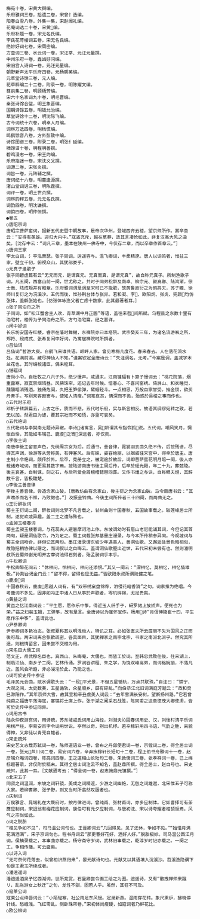 <!-- { "loadSidebar": true } -->
    梅苑十卷，宋黄大舆编。
    乐府雅词三卷，拾遗二卷，宋曾忄造编。
    阳春白雪八卷，外集一集，宋赵闻礼编。
    花庵词选二十卷，宋黄编。
    乐府补题一卷，宋无名氏编。
    李氏花萼楼词五卷，宋无名氏编。
    绝妙好词七卷，宋周密编。
    方壶词三卷、水云词一卷，宋汪莘、元汪元量撰。
    中州乐府一卷，鑫凶好问编。
    宋旧宫人诗词一卷，元汪元量编。
    朝野新声太平乐府四卷，元杨朝英编。
    元草堂诗馀三卷，元人编。
    花草粹编二十二卷，附录一卷，明陈耀文编。
    尊前集二卷，明顾梧芳编。
    宋六十名家词九十卷，明毛晋编。
    秦张诗馀合璧，明王象晋编。
    国朝诗馀五卷，明钱允治编。
    草堂诗馀十二卷，明沈际飞编。
    古今词统十六卷，明卓人月编。
    词林万选四卷，明杨慎编。
    鸣鹤馀音八卷，方外彭致中编。
    诗馀图谱三卷，附录二卷，明张纟延编。
    啸馀谱十卷，明程明善撰。
    碧鸡漫志一卷，宋王灼编。
    乐府指迷一卷，宋沈义父撰。
    词源二卷，宋张炎撰。
    词旨一卷，元陆辅之撰。
    唐词纪十六卷，明董逢源撰。
    渚山堂词话三卷，明陈霆撰。
    词评一卷，明王世贞撰。
    词林韵释五卷，元无名氏撰。
    词韵四卷，明沈谦撰。
    词韵四卷，明仲恒撰。
    ●卷五
    ○唐昭宗词
    唐昭宗菩萨蛮词，据新五代史暨中朝故事，是帝次华州，登城西齐云楼，望京师所作。其卒章云：“安得有英雄。迎归大内中。”寇盗充斥，越在草莽，故其言凄怆如此，非复汉高大风之曲矣。［沈存中云：“词凡三章，墨本在陕州一佛寺中，今仅存二章，而以卒章作首章云。”］
    ○唐词三家
    李太白词，氵亭泓萧瑟。张子同词，逍遥容与。温飞卿词，丰柔精邃。唐人以词鸣者，惟兹三家，壁立千仞，俯视众山，其犹部娄乎。
    ○元真子渔歌子
    张子同碧虚篇有云“无元而元，是谓真元。无真而真，是谓元真”，故自称元真子。所制渔歌子词，凡五阕，西塞山前一阕，世尤称之。共时子同弟松龄及南卓、柳宗元、颜真卿、陆鸿渐，徐士衡、陆成矩并有和章。乐府雅词谓是调至宋时已不能歌，故黄鲁直衍之为鹧鸪天，苏子瞻、徐师川复衍之为浣溪沙。五代而後，惟孙荆台体与张异。若和凝、李、欧阳炯、张炎、完颜均仿张体，盖繇张始也。［仿张体咏渔父者亡虑十数家，此其最著者耳。］
    ○张子同泊舟之所
    子同词，如“松江蟹舍主人欢，青草湖中月正圆”等语，盖往来苕间所赋。乌程县之东数十里有泊宅村，相传为子同泊舟之所。方勺泊宅篇，纪之甚详。
    ○闲中好词
    长乐坊安国寺红楼，睿宗在藩时舞榭，东禅院亦曰本塔院。武宗癸亥三年，为诸名流游咽之所，郑符、段成式、张希复闲中好词，乃寓居禅院时所撰者。
    ○吕仙词
    吕仙词“暂游大庾。白鹤飞来谁共语。岭畔人家。曾见寒梅几度花。春来春去。人在落花流水处。花满前溪。藏尽神仙人不知。”谨案钦定全唐诗云：“失注调名，无考。”今案是调，盖减字木兰花也，其时编校诸臣，偶未栓耳。
    ○锤辐词
    唐尚小令，自杜牧之八六子外，绝少慢声。咸通末，江南锺辐有卜算子慢词云：“桃花院落，烟重露寒，寂寞禁烟晴昼。风拂珠帘，还记去年时候。惜春心、不喜闲窗绣。倚屏山、和衣睡觉，醺醺暗消残酒。独倚危阑，久把玉笋偷弹，黛蛾轻斗。一点相思，万般自家甘受。抽金钗，欲买丹青手。写别来容颜寄与，使知人清瘦。”词笔哀怨，情深而不诡，殆感於县楼之事而作也。
    ○五代时乐府
    邓析子转辞篇云，上古之乐，质而不悲。五代时乐府，实与斯言相反。故语其绸缪宛转之致，若无以加。然君臣为谑，覆其宗社而不知悟，亦重可哀矣。
    ○五代艳词
    五代艳词与李樊南无题诗异辙。李诗诸寓言，吴龄谓其专指令狐说。五代词，嘲风笑月，惆怅自怜，其能如韦端己、鹿虔之寄深远者，亦仅矣。
    ○李後主词
    南唐李後主留意声色，先纳周宗女为后。后通书，善音律，霓裳羽衣曲久绝不传，后按残谱，尽得其声调，徐游等从旁称美，有狎客风。后有妹，姿容绝丽，以姻戚往来宫中，得幸於唐主。唐主制小令艳词，颇传於外。后卒，竟册立之，被宠逾於故后。词即菩萨蛮花明月暗一阕，後人亦载诸寿域词，而更易其数字焉。按陆游南唐书後主周后传，后卒於瑶光殿，年二十九，葬懿陵。後主哀甚，自制诔，刻之石，与后所爱金屑檀槽琵琶同葬。又作书燔之与诀，自称鳏夫煜，其辞数千言，皆极酸楚。
    ○李後主善音律
    李後主善音律，尝造念家山破，［唐教坊曲有念家山，後主衍之为念家山破。马令南唐书云：“其声噍杀而名不祥，乃败徵也。”］及振金铃曲。今後主词所传者三十四阕，而两曲无之。
    ○王衍醉妆词
    蜀主王衍词二阕，醉妆词则北梦不凡言载之，甘州曲则十国春秋、五国故事载之。较莲峰居士所制，遂觉欢戚异趣，盖二主之遭际殊也。
    ○孟昶玉楼春词
    蜀主孟昶玉楼春词，与花蕊夫人避暑摩诃池上作。东坡谓幼时有眉山老尼能诵其词，今但记其首两句，疑是洞仙歌令，乃为足之。蜀主词载张邦基墨庄漫录，与今本所传稍参异同。今观坡词与蜀主全词吻合，非但记其两句。墨庄漫录谓东坡少年遇美人，善洞仙歌，又邂逅处景色暗相似，故隐括稍协律以赠之，而词叙以之自晦云。盖谓洞仙歌腔出近世，五代宋初未尝有也。然则潘明叔所云蜀帅谢元明开古摩诃池得石刻者，殆孟昶词乎本乎。
    ○牛松卿词
    牛松卿醉花间云：“休相问，怕相问，相问还添恨。”其又一阕云：“深相忆，莫相忆，相忆情难极。”孙荆台谒金门云：“留不得，留得也应无益。”皆欧阳永叔所谓陡健之笔。
    ○鹿虔词
    十国春秋云，鹿虔思越人词有，有“双带绣窠盘锦荐，泪侵花暗香消”之句，词家推为绝唱。今考鹿词不多见，固非如冯正中诸人日从事於声歌者，零玑碎锦，尤足贵矣。
    ○黄益之词
    黄益之忆江南词云：“平生愿，愿作乐中筝。得近玉人纤手子，砑罗裙上放娇声。便死也为荣。”益之妇裴玉娥，工弹筝，故有是言。全唐诗以为崔怀宝作。杨用诗“肯信博陵崔十四，平生愿作乐中筝”，盖谓此也。
    ○尹参卿词
    尹参卿词多艳冶态，张叔夏称其以明浅动人，特讥之耳。必如张直夫所云靡丽不失为国风之正而後可哉。两宋词离合张歙疏密，各具面目，其犹禅家之南宗北宗，书家之南派北派乎。然究其所造，则根情苗言，固未尝不交相为用。
    ○宋名臣大儒工词
    范文正，岳武穆名臣也，真西山、朱晦庵，大儒也，而皆工於词。至韩忠武致仕後，往来湖上，制临江仙、南乡子二阕，艺林传诵。罗涧谷讲程、朱之学，为饶双峰高弟，而词格婉丽，不落凡近。盖风会所趋，非必浸淫於此，乃能之也。
    ○词可於史传中参证
    毛泽民元会曲，赋水调歌头云：“一段平光景，不但五星循轨，万点共联珠。”自注曰：“崇宁、大观之间，太史数奏，五星循轨，众星顺乡，靡有碎乱。”向伯恭江北旧词满庭芳题云：“政和癸巳滁阳作。”其年京师大雪，故其宣和辛丑虞美人词云：“去年雪满长安树。望断扬州路。”它若曾纯甫之福唐平荡海寇，宴犒将士席上作，张于湖之闻采石战胜，陈同甫之送章德茂大卿使虏，皆可於史传中参证同异。
    ○词用古书
    陆永仲夜游宫词，用诗疏，苏东坡戚氏词用山海经，刘潜夫沁园春词用史、汉，刘後村清平乐词用楞严经，李易安百字令词用世说，亭然以奇，别出机杼。若辛稼轩用四书语，气韵之胜，离貌得神，又非徒以青兕自雄者。
    ○宋史疏舛
    宋史艺文志载苏轼词一卷，陈师道语业一卷，曾布之丹邱使君词一卷，京镗词二卷，得全居士词一卷，张元芦川词二卷，易安词六卷，辛弃疾稼轩长短句十二卷，程正伯书舟雅词十一卷，赵彦端介庵词四卷，陈亮词四卷，王之道相山长短句二卷，朱敦儒词三卷，张孝祥词一卷，已上绵标题著录，非仅附於稿末。其得全居士词注云不知名，盖赵鼎所撰。得全居士，赵自号也。宋史疏舛，此其一耳。［文献通考云：“得全词一卷，赵忠简鼎元镇撰。”］
    ○北宋五子
    同叔之词温润，东坡之词轩骁，美成之词精邃，少游之词幽艳，无咎之词雄邈，北宋惟五子可称大家。若柳耆卿、张子野，则又当时所翕然叹服者也。
    ○庆制词
    万俟雅言、晁端礼在大晟府时，按月律进词。曾纯甫、张材甫词，亦多应制体。它如曹择可有荼蘼应制词，宋退翁有梅花应制词，康伯可有元夕应制词，与唐初沈、宋以诗夸耀者相颉颃焉。风气之宗尚如此。
    ○词之脱胎
    “相见争如不见”，司马温公词句也。王晋卿词云“几回得见，见了还休，争如不见。”“始惜月满花满酒满”，宋子京词句也。程书舟词云“那更春好花好，酒好人好。”脱胎极妙。司马温公西江月词，侯鲭录载之，本事曲亦载之。杨守斋守岁词，武林旧事载之，乾淳岁时记亦载之。一阕之工，争相传播，可云盛矣。
    ○以诗入词
    “无可奈何花落去，似曾相识燕归来”，晏元献诗句也。元献又以其语填入浣溪沙。苕溪渔隐谓下句是王君玉所续成者。
    ○潘逍遥词
    潘逍遥酒泉子忆西湖词，世所竞赏，石曼卿尝令画工绘之为图。逍遥诗，又有“散拽禅师来蹴リ，乱拖游女上秋迁”之句，龙性不驯，固若人乎。虽然，其狂不可及。
    ○寇莱公词
    寇莱公点绛唇词云：“小陌轻寒，社公雨足东风慢。定巢新燕。湿雨穿花转。象尺熏炉，拂晓停针线。愁蛾浅。飞红零乱。侧卧珠帘卷。”宋初体尚瘦硬，如寇词者乃鲜花比。
    ○欧公柳词
